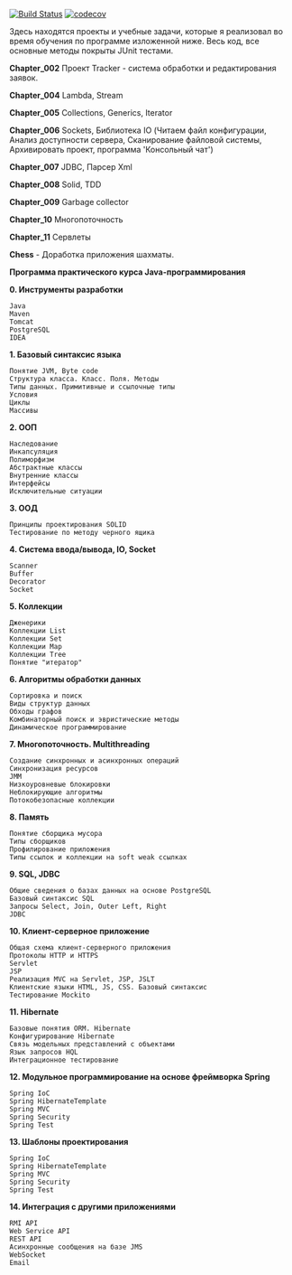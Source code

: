 [![Build Status](https://travis-ci.org/baratrumus/job4j.svg?branch=master)](https://travis-ci.org/baratrumus/job4j)
[![codecov](https://codecov.io/gh/baratrumus/job4j/branch/master/graph/badge.svg)](https://codecov.io/gh/baratrumus/job4j)

 Здесь находятся проекты и учебные задачи, которые я реализовал во время обучения по программе изложенной ниже. Весь код, все основные методы покрыты JUnit тестами. 

**Chapter_002**  Проект Tracker - система обработки и редактирования заявок.

**Chapter_004** Lambda, Stream

**Chapter_005** Collections, Generics, Iterator

**Chapter_006** Sockets, Библиотека IO (Читаем файл конфигурации, Анализ доступности сервера, Сканирование файловой системы, Архивировать проект, программа 'Консольный чат') 

**Chapter_007** JDBC, Парсер Xml

**Chapter_008** Solid, TDD

**Chapter_009** Garbage collector

**Chapter_10** Многопоточность

**Chapter_11** Сервлеты 

**Chess** - Доработка приложения шахматы.


**Программа практического курса Java-программирования**

**0. Инструменты разработки**

    Java
    Maven
    Tomcat
    PostgreSQL
    IDEA

**1. Базовый синтаксис языка**

    Понятие JVM, Byte code
    Структура класса. Класс. Поля. Методы
    Типы данных. Примитивные и ссылочные типы
    Условия
    Циклы
    Массивы

**2. ООП**

    Наследование
    Инкапсуляция
    Полиморфизм
    Абстрактные классы
    Внутренние классы
    Интерфейсы
    Исключительные ситуации

**3. ООД**

    Принципы проектирования SOLID
    Тестирование по методу черного ящика

**4. Система ввода/вывода, IO, Socket**

    Scanner
    Buffer
    Decorator
    Socket

**5. Коллекции**

    Дженерики
    Коллекции List
    Коллекции Set
    Коллекции Map
    Коллекции Tree
    Понятие "итератор"

**6. Алгоритмы обработки данных**

    Сортировка и поиск
    Виды структур данных
    Обходы графов
    Комбинаторный поиск и эвристические методы
    Динамическое программирование

**7. Многопоточность. Multithreading**

    Создание синхронных и асинхронных операций
    Синхронизация ресурсов
    JMM
    Низкоуровневые блокировки
    Неблокирующие алгоритмы
    Потокобезопасные коллекции

**8. Память**

    Понятие сборщика мусора
    Типы сборщиков
    Профилирование приложения
    Типы ссылок и коллекции на soft weak ссылках

**9. SQL, JDBC**

    Общие сведения о базах данных на основе PostgreSQL
    Базовый синтаксис SQL
    Запросы Select, Join, Outer Left, Right
    JDBC

**10. Клиент-серверное приложение**

    Общая схема клиент-серверного приложения
    Протоколы HTTP и HTTPS
    Servlet
    JSP
    Реализация MVC на Servlet, JSP, JSLT
    Клиентские языки HTML, JS, CSS. Базовый синтаксис
    Тестирование Mockito

**11. Hibernate**

    Базовые понятия ORM. Hibernate
    Конфигурирование Hibernate
    Связь модельных представлений с объектами
    Язык запросов HQL
    Интеграционное тестирование

**12. Модульное программирование на основе фреймворка Spring**

    Spring IoC
    Spring HibernateTemplate
    Spring MVC
    Spring Security
    Spring Test

**13. Шаблоны проектирования**

    Spring IoC
    Spring HibernateTemplate
    Spring MVC
    Spring Security
    Spring Test

**14. Интеграция с другими приложениями**

    RMI API
    Web Service API
    REST API
    Асинхронные сообщения на базе JMS
    WebSocket
    Email
